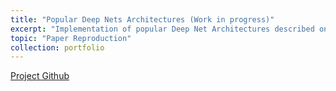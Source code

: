 ```yaml
---
title: "Popular Deep Nets Architectures (Work in progress)"
excerpt: "Implementation of popular Deep Net Architectures described on papers. Pytorch as main tool. <br/>"
topic: "Paper Reproduction"
collection: portfolio
---
```


[Project Github](https://github.com/NetoPedro/Popular-Deep-Nets-Architectures-Pytorch)



